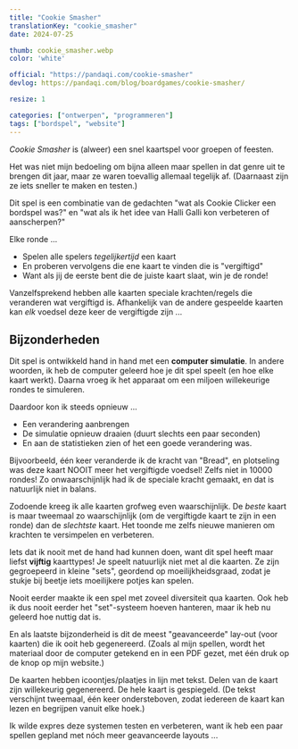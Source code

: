 ```yaml
---
title: "Cookie Smasher"
translationKey: "cookie_smasher"
date: 2024-07-25

thumb: cookie_smasher.webp
color: 'white'

official: "https://pandaqi.com/cookie-smasher"
devlog: https://pandaqi.com/blog/boardgames/cookie-smasher/

resize: 1

categories: ["ontwerpen", "programmeren"]
tags: ["bordspel", "website"]
---
```


_Cookie Smasher_ is (alweer) een snel kaartspel voor groepen of feesten.

Het was niet mijn bedoeling om bijna alleen maar spellen in dat genre uit te brengen dit jaar, maar ze waren toevallig allemaal tegelijk af. (Daarnaast zijn ze iets sneller te maken en testen.)

Dit spel is een combinatie van de gedachten "wat als Cookie Clicker een bordspel was?" en "wat als ik het idee van Halli Galli kon verbeteren of aanscherpen?"

Elke ronde ...

* Spelen alle spelers _tegelijkertijd_ een kaart
* En proberen vervolgens die ene kaart te vinden die is "vergiftigd"
* Want als jij de eerste bent die de juiste kaart slaat, win je de ronde!

Vanzelfsprekend hebben alle kaarten speciale krachten/regels die veranderen wat vergiftigd is. Afhankelijk van de andere gespeelde kaarten kan _elk_ voedsel deze keer de vergiftigde zijn ...

## Bijzonderheden

Dit spel is ontwikkeld hand in hand met een **computer simulatie**. In andere woorden, ik heb de computer geleerd hoe je dit spel speelt (en hoe elke kaart werkt). Daarna vroeg ik het apparaat om een miljoen willekeurige rondes te simuleren.

Daardoor kon ik steeds opnieuw ...

* Een verandering aanbrengen
* De simulatie opnieuw draaien (duurt slechts een paar seconden)
* En aan de statistieken zien of het een goede verandering was.
  
Bijvoorbeeld, één keer veranderde ik de kracht van "Bread", en plotseling was deze kaart NOOIT meer het vergiftigde voedsel! Zelfs niet in 10000 rondes! Zo onwaarschijnlijk had ik de speciale kracht gemaakt, en dat is natuurlijk niet in balans.

Zodoende kreeg ik alle kaarten grofweg even waarschijnlijk. De _beste_ kaart is maar tweemaal zo waarschijnlijk (om de vergiftigde kaart te zijn in een ronde) dan de _slechtste_ kaart. Het toonde me zelfs nieuwe manieren om krachten te versimpelen en verbeteren.

Iets dat ik nooit met de hand had kunnen doen, want dit spel heeft maar liefst **vijftig** kaarttypes! Je speelt natuurlijk niet met al die kaarten. Ze zijn gegroepeerd in kleine "sets", geordend op moeilijkheidsgraad, zodat je stukje bij beetje iets moeilijkere potjes kan spelen.

Nooit eerder maakte ik een spel met zoveel diversiteit qua kaarten. Ook heb ik dus nooit eerder het "set"-systeem hoeven hanteren, maar ik heb nu geleerd hoe nuttig dat is.

En als laatste bijzonderheid is dit de meest "geavanceerde" lay-out (voor kaarten) die ik ooit heb gegenereerd. (Zoals al mijn spellen, wordt het materiaal door de computer getekend en in een PDF gezet, met één druk op de knop op mijn website.)

De kaarten hebben icoontjes/plaatjes in lijn met tekst. Delen van de kaart zijn willekeurig gegenereerd. De hele kaart is gespiegeld. (De tekst verschijnt tweemaal, één keer ondersteboven, zodat iedereen de kaart kan lezen en begrijpen vanuit elke hoek.)

Ik wilde expres deze systemen testen en verbeteren, want ik heb een paar spellen gepland met nóch meer geavanceerde layouts ...